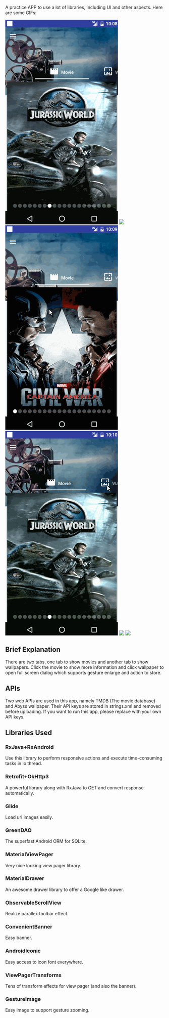 A practice APP to use a lot of libraries, including UI and other aspects.
Here are some GIFs:

![](https://raw.githubusercontent.com/akak19193/UI_Collections/master/gifs/sample1.gif)
![](https://raw.githubusercontent.com/akak19193/UI_Collections/master/gifs/sample2.gif)
![](https://raw.githubusercontent.com/akak19193/UI_Collections/master/gifs/sample3.gif)
![](https://raw.githubusercontent.com/akak19193/UI_Collections/master/gifs/sample4.gif)
![](https://raw.githubusercontent.com/akak19193/UI_Collections/master/gifs/sample5.gif)
![](https://raw.githubusercontent.com/akak19193/UI_Collections/master/gifs/sample6.gif)

## Brief Explanation
There are two tabs, one tab to show movies and another tab to show wallpapers. Click the movie to show more information and click wallpaper to open full screen dialog which supports gesture enlarge and action to store.

## APIs
Two web APIs are used in this app, namely TMDB (The movie database) and Abyss wallpaper. Their API keys are stored in strings.xml and removed before uploading.
If you want to run this app, please replace with your own API keys.

## Libraries Used
### RxJava+RxAndroid
Use this library to perform responsive actions and execute time-consuming tasks in io thread.
### Retrofit+OkHttp3
A powerful library along with RxJava to GET and convert response automatically.
### Glide
Load url images easily.
### GreenDAO
The superfast Android ORM for SQLite.
### MaterialViewPager
Very nice looking view pager library.
### MaterialDrawer
An awesome drawer library to offer a Google like drawer.
### ObservableScrollView
Realize parallex toolbar effect.
### ConvenientBanner
Easy banner.
### AndroidIconic
Easy access to icon font everywhere.
### ViewPagerTransforms
Tens of transform effects for view pager (and also the banner).
### GestureImage
Easy image to support gesture zooming.
